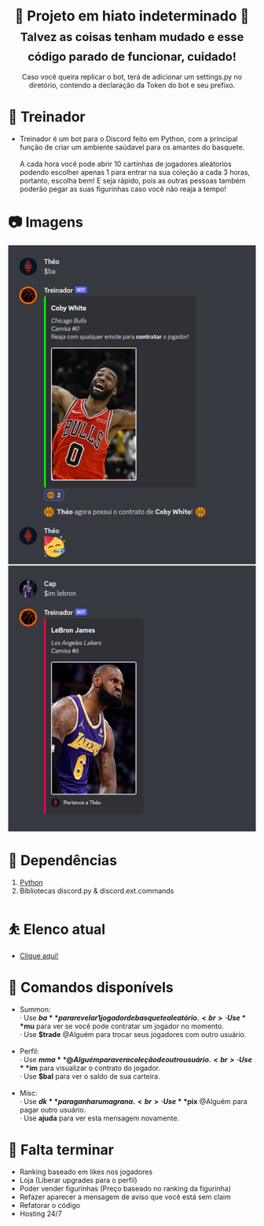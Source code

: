 <h1 align="center">
🚧 Projeto em hiato indeterminado 🚧 <br>
 <sub> Talvez as coisas tenham mudado e esse código parado de funcionar, cuidado! </sub>
</h1>

<div align="center">
 Caso você queira replicar o bot, terá de adicionar um settings.py no diretório, contendo a declaração da Token do bot e seu prefixo.
</div> 

# __🏀 Treinador__
- Treinador é um bot para o Discord feito em Python, com a principal função de criar um ambiente saúdavel para os amantes do basquete.<br><br>
A cada hora você pode abrir 10 cartinhas de jogadores aleátorios podendo escolher apenas 1 para entrar na sua coleção a cada 3 horas, portanto, escolha bem! E seja rápido, pois as outras pessoas também poderão pegar as suas figurinhas caso você não reaja a tempo!

# __📷 Imagens__
![](/img_exemplo_1.png?raw=true "Exemplo")<br>
![](/img_exemplo_2.png?raw=true "Exemplo")

# __📌 Dependências__
1. [Python](https://www.python.org/downloads/)
2. Bibliotecas discord.py & discord.ext.commands

# __⛹️ Elenco atual__
- [Clique aqui!](https://imgur.com/a/oNBRYxZ)

# __🤖 Comandos disponívels__
- Summon:<br>
  · Use **$ba** para revelar 1 jogador de basquete aleatório.<br>
  · Use **$mu** para ver se você pode contratar um jogador no momento.<br>
  · Use **$trade** @Alguém para trocar seus jogadores com outro usuário.<br><br>
- Perfil:<br>
  · Use **$mma** @Alguém para ver a coleção de outro usuário.<br>
  · Use **$im** <nome do jogador> para visualizar o contrato do jogador.<br>
  · Use **$bal** para ver o saldo de sua carteira.<br><br>
- Misc:<br>
  · Use **$dk** para ganhar uma grana.<br>
  · Use **$pix** @Alguém <quantia> para pagar outro usuário.<br>
  · Use **ajuda** para ver esta mensagem novamente.<br>
  
 # __📝 Falta terminar__
 - Ranking baseado em likes nos jogadores
 - Loja (Liberar upgrades para o perfil)
 - Poder vender figurinhas (Preço baseado no ranking da figurinha)
 - Refazer aparecer a mensagem de aviso que você está sem claim
 - Refatorar o código
 - Hosting 24/7
